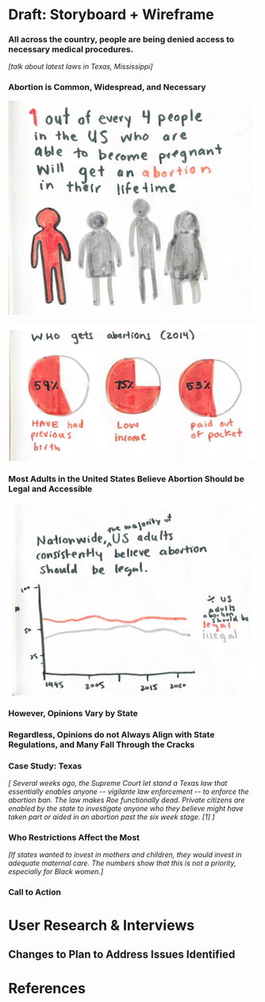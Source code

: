 # Draft: Storyboard + Wireframe

### All across the country, people are being denied access to necessary medical procedures.
<i> [talk about latest laws in Texas, Mississippi] </i>

### Abortion is Common, Widespread, and Necessary
![image](/oneinfour.png)

![image](/whogetsabortions.png)

### Most Adults in the United States Believe Abortion Should be Legal and Accessible

![image](/marjoityadults.png)

### However, Opinions Vary by State

<div class="flourish-embed flourish-map" data-src="visualisation/7440594"><script src="https://public.flourish.studio/resources/embed.js"></script></div>

### Regardless, Opinions do not Always Align with State Regulations, and Many Fall Through the Cracks

<div class="flourish-embed flourish-map" data-src="visualisation/7431083"><script src="https://public.flourish.studio/resources/embed.js"></script></div>

### Case Study: Texas

<i> [ Several weeks ago, the Supreme Court let stand a Texas law that essentially enables anyone -- vigilante law enforcement -- to enforce the abortion ban. The law makes Roe functionally dead.  Private citizens are enabled by the state to investigate anyone who they believe might have taken part or aided in an abortion past the six week stage. [1] ]</i>

<div class="flourish-embed flourish-sankey" data-src="visualisation/7431365"><script src="https://public.flourish.studio/resources/embed.js"></script></div>

### Who Restrictions Affect the Most

<i> [If states wanted to invest in mothers and children, they would invest in adequate maternal care. The numbers show that this is not a priority, especially for Black women.] </i>

<div class="flourish-embed flourish-chart" data-src="visualisation/7430865"><script src="https://public.flourish.studio/resources/embed.js"></script></div>

### Call to Action

# User Research & Interviews

## Changes to Plan to Address Issues Identified

# References

